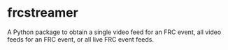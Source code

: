 # frcstreamer
A Python package to obtain a single video feed for an FRC event, all video feeds for an FRC event, or all live FRC event feeds.
